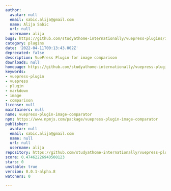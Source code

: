 ```yaml
---
author:
  avatar: null
  email: sabic.alija@gmail.com
  name: Alija Sabic
  url: null
  username: alija
bugs: https://github.com/studyathome-internationally/vuepress-plugins/issues
category: plugins
date: '2022-04-11T00:13:43.002Z'
deprecated: false
description: VuePress Plugin for image comparison
downloads: null
homepage: https://github.com/studyathome-internationally/vuepress-plugins#readme
keywords:
- vuepress-plugin
- vuepress
- plugin
- markdown
- image
- comparison
license: null
maintainers: null
name: vuepress-plugin-image-comparator
npm: https://www.npmjs.com/package/vuepress-plugin-image-comparator
publisher:
  avatar: null
  email: sabic.alija@gmail.com
  name: null
  url: null
  username: alija
repository: https://github.com/studyathome-internationally/vuepress-plugins
score: 0.47462226940508123
stars: 0
unstable: true
version: 0.0.1-alpha.8
watchers: 0

---
```


